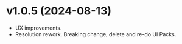 # v1.0.5 (2024-08-13)

- UX improvements.
- Resolution rework. Breaking change, delete and re-do UI Packs.

